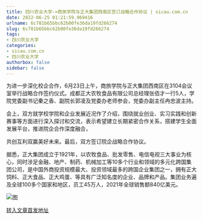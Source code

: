 ```yaml
---
title: 四川农业大学->商旅学院与正大集团西南区签订战略合作协议 | sicau.com.cn
date: 2022-06-25 01:21:59.969416
urlname: 6c781b65bbc62b00fe36da19fd266274
slug: 6c781b65bbc62b00fe36da19fd266274
tags: 
- 四川农业大学
categories:
- sicau.com.cn
- 四川农业大学
authorbox: false
sidebar: false
---
```

为进一步深化校企合作，6月23日上午，商旅学院与正大集团西南区在3104会议室举行战略合作签约仪式。成都正大农牧食品有限公司总经理张佰才一行5人，学院党委副书记秦之香、副院长郭凌及党委办老师参会，党委办副主任冉忠波主持。

会上，双方就学校学院和企业发展近况作了介绍，围绕就业创业、实习实践和创新赛事等方面进行深入探讨和交流，表示希望建立长期紧密合作关系，搭建学生全面发展平台，推进院企合作深度融合，
<!--more-->
共创互利双赢美好未来。最后，双方签订院企战略合作协议。

据悉，正大集团成立于1921年，以农牧食品、批发零售、电信电视三大事业为核心，同时涉足金融、地产、制药、机械加工等10多个行业和领域的多元化跨国集团公司，是中国外商投资规模最大、投资领域最多的跨国企业集团之一，拥有正大饲料、正大食品、正大鸡蛋、等具有广泛知名度的企业、品牌和产品。集团业务遍及全球100多个国家和地区，员工45万人，2021年全球销售额840亿美元。

![图](https://news.sicau.edu.cn/__local/2/89/81/F456277CD2E9BFD8A040AFA1726_B6E5138E_14FD2.jpg)

[转入文章首发地址](https://news.sicau.edu.cn/info/1078/68530.htm)